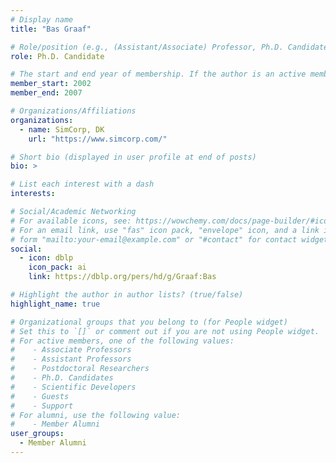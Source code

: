 ```yaml
---
# Display name
title: "Bas Graaf"

# Role/position (e.g., (Assistant/Associate) Professor, Ph.D. Candidate)
role: Ph.D. Candidate

# The start and end year of membership. If the author is an active member, leave member_end empty. Otherwise, fill in.
member_start: 2002
member_end: 2007

# Organizations/Affiliations
organizations:
  - name: SimCorp, DK
    url: "https://www.simcorp.com/"

# Short bio (displayed in user profile at end of posts)
bio: >

# List each interest with a dash
interests:

# Social/Academic Networking
# For available icons, see: https://wowchemy.com/docs/page-builder/#icons
# For an email link, use "fas" icon pack, "envelope" icon, and a link in the
# form "mailto:your-email@example.com" or "#contact" for contact widget.
social:
  - icon: dblp
    icon_pack: ai
    link: https://dblp.org/pers/hd/g/Graaf:Bas

# Highlight the author in author lists? (true/false)
highlight_name: true

# Organizational groups that you belong to (for People widget)
# Set this to `[]` or comment out if you are not using People widget.
# For active members, one of the following values: 
#    - Associate Professors
#    - Assistant Professors
#    - Postdoctoral Researchers
#    - Ph.D. Candidates
#    - Scientific Developers
#    - Guests
#    - Support
# For alumni, use the following value:
#    - Member Alumni
user_groups:
  - Member Alumni
---
```

